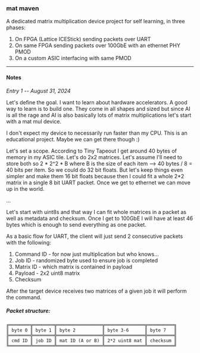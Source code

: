 ### mat maven

A dedicated matrix multiplication device project for self learning, in three phases:

1. On FPGA (Lattice ICEStick) sending packets over UART
2. On same FPGA sending packets over 100GbE with an ethernet PHY PMOD 
3. On a custom ASIC interfacing with same PMOD

---

#### Notes

*Entry 1 -- August 31, 2024*

Let's define the goal. I want to learn about hardware accelerators. A good way to learn is to build one. They come in all shapes and sized but since AI is all the rage and AI is also basically lots of matrix multiplications let's start with a mat mul device.

I don't expect my device to necessarily run faster than my CPU. This is an educational project. Maybe we can get there though :)

Let's set a scope. According to Tiny Tapeout I get around 40 bytes of memory in my ASIC tile. Let's do 2x2 matrices. Let's assume I'll need to store both so 2 * 2^2 * B where B is the size of each item --> 40 bytes / 8 = 40 bits per item. So we could do 32 bit floats. But let's keep things even simpler and make them 16 bit floats because then I could fit a whole 2*2 matrix in a single 8 bit UART packet. Once we get to ethernet we can move up in the world.

...

Let's start with uint8s and that way I can fit whole matrices in a packet as well as metadata and checksum. Once I get to 100GbE I will have at least 46 bytes which is enough to send everything as one packet.

As a basic flow for UART, the client will just send 2 consecutive packets with the following:
1. Command ID - for now just multiplication but who knows...
2. Job ID - randomized byte used to ensure job is completed
3. Matrix ID - which matrix is contained in payload
4. Payload - 2x2 uint8 matrix
5. Checksum

After the target device receives two matrices of a given job it will perform the command.

##### Packet structure:

```
╔════════╦════════╦═════════════════╦═══════════════╦══════════╗
║ byte 0 ║ byte 1 ║ byte 2          ║ byte 3-6      ║ byte 7   ║
╠════════╬════════╬═════════════════╬═══════════════╬══════════╣
║ cmd ID ║ job ID ║ mat ID (A or B) ║ 2*2 uint8 mat ║ checksum ║
╚════════╩════════╩═════════════════╩═══════════════╩══════════╝
```





